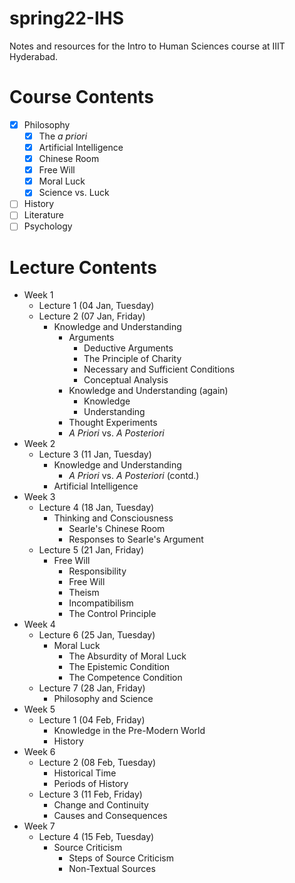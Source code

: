# spring22-IHS
Notes and resources for the Intro to Human Sciences course at IIIT Hyderabad.

# Course Contents
- [x] Philosophy
    - [x] The *a priori*
    - [x] Artificial Intelligence
    - [x] Chinese Room
    - [x] Free Will
    - [x] Moral Luck
    - [x] Science vs. Luck
- [ ] History
- [ ] Literature
- [ ] Psychology

# Lecture Contents
* Week 1
    * Lecture 1 (04 Jan, Tuesday)
    * Lecture 2 (07 Jan, Friday)
        - Knowledge and Understanding
            - Arguments
                - Deductive Arguments
                - The Principle of Charity
                - Necessary and Sufficient Conditions
                - Conceptual Analysis
            - Knowledge and Understanding (again)
                - Knowledge
                - Understanding
            - Thought Experiments
            - *A Priori* vs. *A Posteriori*
* Week 2
    * Lecture 3 (11 Jan, Tuesday)
        - Knowledge and Understanding
            - *A Priori* vs. *A Posteriori* (contd.)
        - Artificial Intelligence
* Week 3
    * Lecture 4 (18 Jan, Tuesday)
        - Thinking and Consciousness
            - Searle's Chinese Room
            - Responses to Searle's Argument
    * Lecture 5 (21 Jan, Friday)
        - Free Will
            - Responsibility
            - Free Will
            - Theism
            - Incompatibilism
            - The Control Principle
* Week 4
    * Lecture 6 (25 Jan, Tuesday)
        - Moral Luck
            - The Absurdity of Moral Luck
            - The Epistemic Condition
            - The Competence Condition
    * Lecture 7 (28 Jan, Friday)
        - Philosophy and Science
* Week 5
    * Lecture 1 (04 Feb, Friday)
        - Knowledge in the Pre-Modern World
        - History
* Week 6
    * Lecture 2 (08 Feb, Tuesday)
        - Historical Time
        - Periods of History
    * Lecture 3 (11 Feb, Friday)
        - Change and Continuity
        - Causes and Consequences
* Week 7
    * Lecture 4 (15 Feb, Tuesday)
        - Source Criticism
            - Steps of Source Criticism
            - Non-Textual Sources
